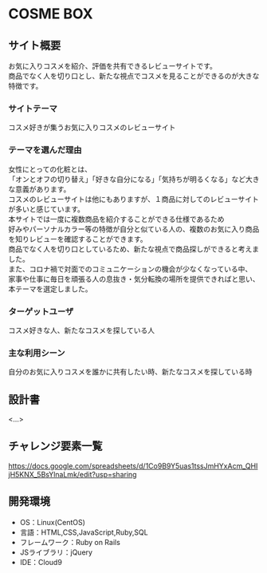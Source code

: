 # COSME BOX

## サイト概要
お気に入りコスメを紹介、評価を共有できるレビューサイトです。<br>
商品でなく人を切り口とし、新たな視点でコスメを見ることができるのが大きな特徴です。

### サイトテーマ
コスメ好きが集うお気に入りコスメのレビューサイト

### テーマを選んだ理由
女性にとっての化粧とは、<br>
「オンとオフの切り替え」「好きな自分になる」「気持ちが明るくなる」など大きな意義があります。<br>
コスメのレビューサイトは他にもありますが、１商品に対してのレビューサイトが多いと感じています。<br>
本サイトでは一度に複数商品を紹介することができる仕様であるため<br>
好みやパーソナルカラー等の特徴が自分と似ている人の、複数のお気に入り商品を知りレビューを確認することができます。<br>
商品でなく人を切り口としているため、新たな視点で商品探しができると考えました。<br>
また、コロナ禍で対面でのコミュニケーションの機会が少なくなっている中、<br>
家事や仕事に毎日を頑張る人の息抜き・気分転換の場所を提供できればと思い、本テーマを選定しました。

### ターゲットユーザ
コスメ好きな人、新たなコスメを探している人

### 主な利用シーン
自分のお気に入りコスメを誰かに共有したい時、新たなコスメを探している時

## 設計書
<...>

## チャレンジ要素一覧
<https://docs.google.com/spreadsheets/d/1Co9B9Y5uas1tssJmHYxAcm_QHIjH5KNX_5BsYlnaLmk/edit?usp=sharing>

## 開発環境
- OS：Linux(CentOS)
- 言語：HTML,CSS,JavaScript,Ruby,SQL
- フレームワーク：Ruby on Rails
- JSライブラリ：jQuery
- IDE：Cloud9

